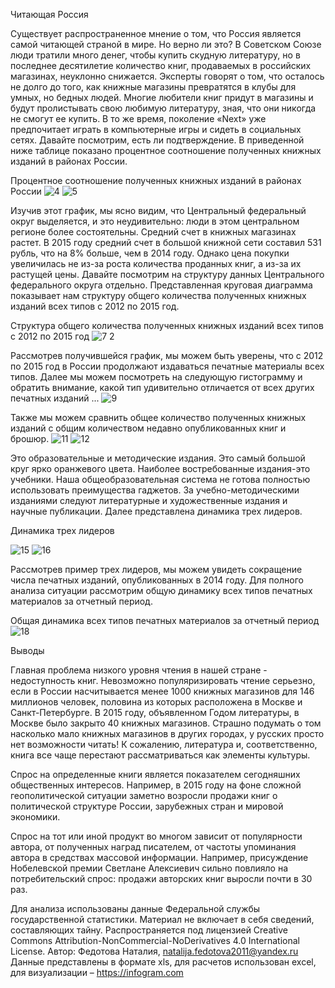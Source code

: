Читающая Россия

Существует распространенное мнение о том, что Россия является самой читающей страной в мире. Но верно ли это? В Советском Союзе люди тратили много денег, чтобы купить скудную литературу, но в последнее десятилетие количество книг, продаваемых в российских магазинах, неуклонно снижается. Эксперты говорят о том, что осталось не долго до того, как книжные магазины превратятся в клубы для умных, но бедных людей. Многие любители книг придут в магазины и будут пролистывать свою любимую литературу, зная, что они никогда не смогут ее купить. В то же время, поколение «Next» уже предпочитает играть в компьютерные игры и сидеть в социальных сетях. Давайте посмотрим, есть ли подтверждение. В приведенной ниже таблице показано процентное соотношение полученных книжных изданий в районах России.

Процентное соотношение полученных книжных изданий в районах России
![4](https://user-images.githubusercontent.com/44474528/47528291-77768d00-d8ad-11e8-94f0-a588f438b635.PNG)
![5](https://user-images.githubusercontent.com/44474528/47528960-2e273d00-d8af-11e8-95ed-4a7b1cea644e.PNG)

Изучив этот график, мы ясно видим, что Центральный федеральный округ выделяется, и это неудивительно: люди в этом центральном регионе более состоятельны. Средний счет в книжных магазинах растет. В 2015 году средний счет в большой книжной сети составил 531 рубль, что на 8% больше, чем в 2014 году. Однако цена покупки увеличилась не из-за роста количества проданных книг, а из-за их растущей цены. Давайте посмотрим на структуру данных Центрального федерального округа отдельно. Представленная круговая диаграмма показывает нам структуру общего количества полученных книжных изданий всех типов с 2012 по 2015 год.

Структура общего количества полученных книжных изданий всех типов с 2012 по 2015 год
![7 2](https://user-images.githubusercontent.com/44474528/47529016-52831980-d8af-11e8-8df7-85d8a97fbb44.PNG)

Рассмотрев получившейся график, мы можем быть уверены, что с 2012 по 2015 год в России продолжают издаваться печатные материалы всех типов. Далее мы можем посмотреть на следующую гистограмму и обратить внимание, какой тип удивительно отличается от всех других печатных изданий ...
![9](https://user-images.githubusercontent.com/44474528/47529085-83634e80-d8af-11e8-94f4-12414da0c23b.PNG)

Также мы можем сравнить общее количество полученных книжных изданий с общим количеством недавно опубликованных книг и брошюр.
![11](https://user-images.githubusercontent.com/44474528/47529220-df2dd780-d8af-11e8-9464-5a7cf5d83870.PNG)
![12](https://user-images.githubusercontent.com/44474528/47529267-fec50000-d8af-11e8-8d84-b0709eeed4bc.PNG)

Это образовательные и методические издания. Это самый большой круг ярко оранжевого цвета. Наиболее востребованные издания-это учебники. Наша общеобразовательная система не готова полностью использовать преимущества гаджетов. За учебно-методическими изданиями следуют литературные и художественные издания и научные публикации. Далее представлена динамика трех лидеров.

Динамика трех лидеров

![15](https://user-images.githubusercontent.com/44474528/47529365-45b2f580-d8b0-11e8-8087-84ddbf14b0a3.PNG)
![16](https://user-images.githubusercontent.com/44474528/47529482-9a567080-d8b0-11e8-8368-2ed46121f66c.PNG)

Рассмотрев пример трех лидеров, мы можем увидеть сокращение числа печатных изданий, опубликованных в 2014 году. Для полного анализа ситуации рассмотрим общую динамику всех типов печатных материалов за отчетный период.

Общая динамика всех типов печатных материалов за отчетный период
![18](https://user-images.githubusercontent.com/44474528/47529607-f1f4dc00-d8b0-11e8-9be6-3e47b1da384b.PNG)

Выводы

Главная проблема низкого уровня чтения в нашей стране - недоступность книг. Невозможно популяризировать чтение серьезно, если в России насчитывается менее 1000 книжных магазинов для 146 миллионов человек, половина из которых расположена в Москве и Санкт-Петербурге. В 2015 году, объявленном Годом литературы, в Москве было закрыто 40 книжных магазинов. Страшно подумать о том насколько мало книжных магазинов в других городах, у русских просто нет возможности читать! К сожалению, литература и, соответственно, книга все чаще перестают рассматриваться как элементы культуры. 

Спрос на определенные книги является показателем сегодняшних общественных интересов. Например, в 2015 году на фоне сложной геополитической ситуации заметно возросли продажи книг о политической структуре России, зарубежных стран и мировой экономики. 

Спрос на тот или иной продукт во многом зависит от популярности автора, от полученных наград писателем, от частоты упоминания автора в средствах массовой информации. Например, присуждение Нобелевской премии Светлане Алексиевич сильно повлияло на потребительский спрос: продажи авторских книг выросли почти в 30 раз.

Для анализа использованы данные Федеральной службы государственной статистики. 
Материал не включает в себя сведений, составляющих тайну.
Распространяется под лицензией Creative Commons Attribution-NonCommercial-NoDerivatives 4.0 International License. 
Автор: Федотова Наталия, natalija.fedotova2011@yandex.ru  
Данные представлены в формате xls, для расчетов использован excel, для визуализации – https://infogram.com


